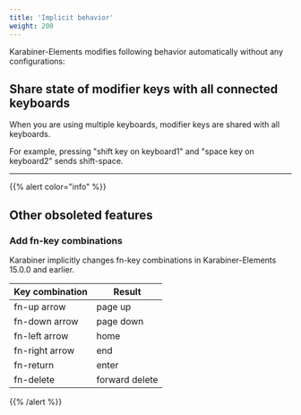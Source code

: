 ```yaml
---
title: 'Implicit behavior'
weight: 200
---
```


Karabiner-Elements modifies following behavior automatically without any configurations:

## Share state of modifier keys with all connected keyboards

When you are using multiple keyboards, modifier keys are shared with all keyboards.

For example, pressing "shift key on keyboard1" and "space key on keyboard2" sends shift-space.

---

{{% alert color="info" %}}

## Other obsoleted features

### Add fn-key combinations

Karabiner implicitly changes fn-key combinations in Karabiner-Elements 15.0.0 and earlier.

| Key combination | Result         |
| --------------- | -------------- |
| fn-up arrow     | page up        |
| fn-down arrow   | page down      |
| fn-left arrow   | home           |
| fn-right arrow  | end            |
| fn-return       | enter          |
| fn-delete       | forward delete |

{{% /alert %}}
